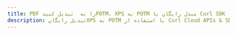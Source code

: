 ---title: PDF را به  تبدیل کنیدPOTM، XPS به POTM مبدل رایگان یا Curl SDKdescription: تبدیل رایگانXPS به POTM با استفاده از Curl Cloud APIs & SDK همچنین اسناد PDF را در Cloud ایجاد، ویرایش و رندر کنید.---